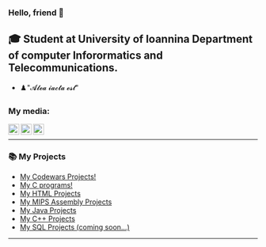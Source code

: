 ### Hello, friend  👋

## 🎓 Student at University of Ioannina Department of computer Inforormatics and Telecommunications.

- ♟️"𝓐𝓵𝓮𝓪 𝓲𝓪𝓬𝓽𝓪 𝓮𝓼𝓽"



### My media:

[<img align="left" alt="codeSTACKr | Facebook" width="22px" src="https://cdn.jsdelivr.net/npm/simple-icons@3.13.0/icons/github.svg" />][github]
[<img align="left" alt="codeSTACKr | Facebook" width="22px" src="https://cdn.jsdelivr.net/npm/simple-icons@3.13.0/icons/facebook.svg" />][facebook]
[<img align="left" alt="codeSTACKr | Instagram" width="22px" src="https://cdn.jsdelivr.net/npm/simple-icons@v3/icons/instagram.svg" />][instagram]

<br />


---



### 📚 My Projects

<!-- BLOG-POST-LIST:START -->
- [My Codewars Projects!](https://github.com/AlexandrosPanag/C---Project-Codewars)
- [My C programs!](https://github.com/AlexandrosPanag/My-C-Projects)
- [My HTML Projects](https://github.com/AlexandrosPanag/HTML-Start)
- [My MIPS Assembly Projects](https://github.com/AlexandrosPanag/My-MIPS-Assembly-Projects)
- [My Java Projects](https://github.com/users/AlexandrosPanag/projects/1)
- [My C++ Projects](https://github.com/users/AlexandrosPanag/projects/6)
- [My SQL Projects (coming soon...)]()
<!-- BLOG-POST-LIST:END -->


---


[github]:https://github.com/AlexandrosPanag
[facebook]: https://www.facebook.com/AlexandrosPanag/
[instagram]: https://www.instagram.com/alex.panag/
